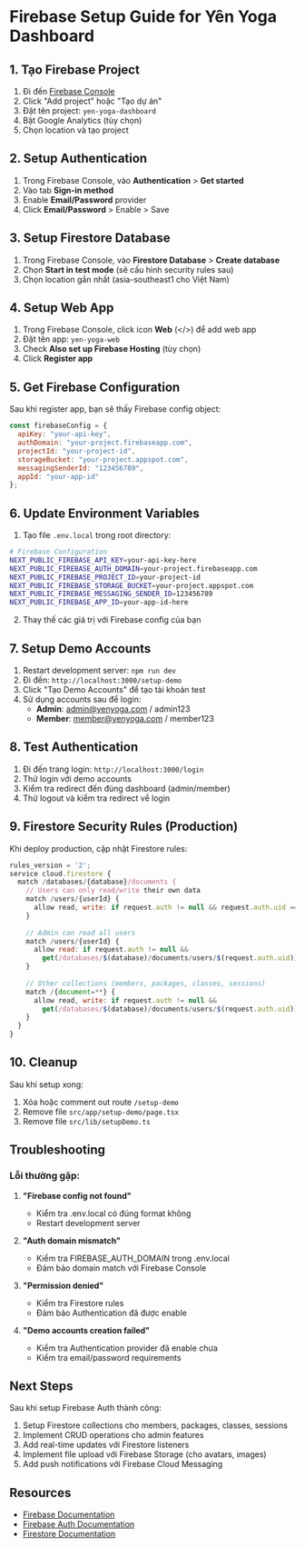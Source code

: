 # Firebase Setup Guide for Yên Yoga Dashboard

## 1. Tạo Firebase Project

1. Đi đến [Firebase Console](https://console.firebase.google.com/)
2. Click "Add project" hoặc "Tạo dự án"
3. Đặt tên project: `yen-yoga-dashboard`
4. Bật Google Analytics (tùy chọn)
5. Chọn location và tạo project

## 2. Setup Authentication

1. Trong Firebase Console, vào **Authentication** > **Get started**
2. Vào tab **Sign-in method**
3. Enable **Email/Password** provider
4. Click **Email/Password** > Enable > Save

## 3. Setup Firestore Database

1. Trong Firebase Console, vào **Firestore Database** > **Create database**
2. Chọn **Start in test mode** (sẽ cấu hình security rules sau)
3. Chọn location gần nhất (asia-southeast1 cho Việt Nam)

## 4. Setup Web App

1. Trong Firebase Console, click icon **Web** (</>) để add web app
2. Đặt tên app: `yen-yoga-web`
3. Check **Also set up Firebase Hosting** (tùy chọn)
4. Click **Register app**

## 5. Get Firebase Configuration

Sau khi register app, bạn sẽ thấy Firebase config object:

```javascript
const firebaseConfig = {
  apiKey: "your-api-key",
  authDomain: "your-project.firebaseapp.com",
  projectId: "your-project-id",
  storageBucket: "your-project.appspot.com",
  messagingSenderId: "123456789",
  appId: "your-app-id"
};
```

## 6. Update Environment Variables

1. Tạo file `.env.local` trong root directory:

```bash
# Firebase Configuration
NEXT_PUBLIC_FIREBASE_API_KEY=your-api-key-here
NEXT_PUBLIC_FIREBASE_AUTH_DOMAIN=your-project.firebaseapp.com
NEXT_PUBLIC_FIREBASE_PROJECT_ID=your-project-id
NEXT_PUBLIC_FIREBASE_STORAGE_BUCKET=your-project.appspot.com
NEXT_PUBLIC_FIREBASE_MESSAGING_SENDER_ID=123456789
NEXT_PUBLIC_FIREBASE_APP_ID=your-app-id-here
```

2. Thay thế các giá trị với Firebase config của bạn

## 7. Setup Demo Accounts

1. Restart development server: `npm run dev`
2. Đi đến: `http://localhost:3000/setup-demo`
3. Click "Tạo Demo Accounts" để tạo tài khoản test
4. Sử dụng accounts sau để login:
   - **Admin**: admin@yenyoga.com / admin123
   - **Member**: member@yenyoga.com / member123

## 8. Test Authentication

1. Đi đến trang login: `http://localhost:3000/login`
2. Thử login với demo accounts
3. Kiểm tra redirect đến đúng dashboard (admin/member)
4. Thử logout và kiểm tra redirect về login

## 9. Firestore Security Rules (Production)

Khi deploy production, cập nhật Firestore rules:

```javascript
rules_version = '2';
service cloud.firestore {
  match /databases/{database}/documents {
    // Users can only read/write their own data
    match /users/{userId} {
      allow read, write: if request.auth != null && request.auth.uid == userId;
    }
    
    // Admin can read all users
    match /users/{userId} {
      allow read: if request.auth != null && 
        get(/databases/$(database)/documents/users/$(request.auth.uid)).data.role == 'admin';
    }
    
    // Other collections (members, packages, classes, sessions)
    match /{document=**} {
      allow read, write: if request.auth != null && 
        get(/databases/$(database)/documents/users/$(request.auth.uid)).data.role == 'admin';
    }
  }
}
```

## 10. Cleanup

Sau khi setup xong:
1. Xóa hoặc comment out route `/setup-demo`
2. Remove file `src/app/setup-demo/page.tsx`
3. Remove file `src/lib/setupDemo.ts`

## Troubleshooting

### Lỗi thường gặp:

1. **"Firebase config not found"**
   - Kiểm tra .env.local có đúng format không
   - Restart development server

2. **"Auth domain mismatch"**
   - Kiểm tra FIREBASE_AUTH_DOMAIN trong .env.local
   - Đảm bảo domain match với Firebase Console

3. **"Permission denied"**
   - Kiểm tra Firestore rules
   - Đảm bảo Authentication đã được enable

4. **"Demo accounts creation failed"**
   - Kiểm tra Authentication provider đã enable chưa
   - Kiểm tra email/password requirements

## Next Steps

Sau khi setup Firebase Auth thành công:
1. Setup Firestore collections cho members, packages, classes, sessions
2. Implement CRUD operations cho admin features
3. Add real-time updates với Firestore listeners
4. Implement file upload với Firebase Storage (cho avatars, images)
5. Add push notifications với Firebase Cloud Messaging

## Resources

- [Firebase Documentation](https://firebase.google.com/docs)
- [Firebase Auth Documentation](https://firebase.google.com/docs/auth)
- [Firestore Documentation](https://firebase.google.com/docs/firestore)
